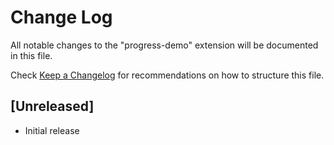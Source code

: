 # Change Log

All notable changes to the "progress-demo" extension will be documented in this file.

Check [Keep a Changelog](http://keepachangelog.com/) for recommendations on how to structure this file.

## [Unreleased]

- Initial release
